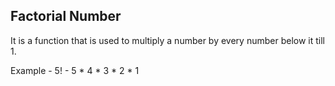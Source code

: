 <h2>Factorial Number</h2>

It is a function that is used to multiply a number by every number below it till 1.

Example - 5! - 5 * 4 * 3 * 2 * 1 
